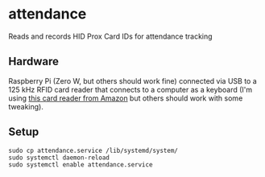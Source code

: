 # attendance
Reads and records HID Prox Card IDs for attendance tracking

## Hardware
Raspberry Pi (Zero W, but others should work fine) connected via USB to a 125 kHz RFID card reader that connects to a computer as a keyboard (I'm using [this card reader from Amazon](https://www.amazon.com/gp/product/B07TMNZPXK/) but others should work with some tweaking).

## Setup
```
sudo cp attendance.service /lib/systemd/system/
sudo systemctl daemon-reload
sudo systemctl enable attendance.service
```
